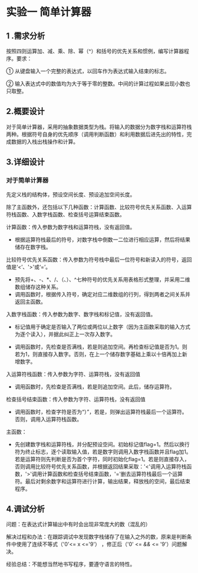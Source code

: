 # 实验一 简单计算器

## 1 .需求分析

按照四则运算加、减、乘、除、幂（^）和括号的优先关系和惯例，编写计算器程序。要求：

①  从键盘输入一个完整的表达式，以回车作为表达式输入结束的标志。

②  输入表达式中的数值均为大于等于零的整数。中间的计算过程如果出现小数也只取整。

## 2.概要设计

对于简单计算器，采用的抽象数据类型为栈。将输入的数据分为数字栈和运算符栈两种。根据符号自身的优先顺序（调用判断函数）和利用数据后进先出的特性，完成数据的入栈出栈操作和计算。

## 3.详细设计

### 对于简单计算器

先定义栈的结构体，预设空间长度、预设追加空间长度。

除了主函数外，还包括以下几种函数：计算函数、比较符号优先关系函数、入运算符栈函数、入数字栈函数、检查括号运算结束函数。

计算函数：传入参数为数字栈和运算符栈，没有返回值。

* 根据运算符栈最后的符号，对数字栈中倒数一二位进行相应运算，然后将结果储存在数字栈。

比较符号优先关系函数：传入参数为符号栈中最后一位符号和新读入的符号，返回值是‘<’、'>'或‘=’。

* 预先将+、-、*、/、（、）、^七种符号的优先关系用表格形式整理，并采用二维数组储存这种关系。
* 调用函数时，根据传入符号，确定对应二维数组的行列，得到两者之间关系并返回主函数。

入数字栈函数：传入参数为数字、数字栈和标记值，没有返回值。

* 标记值用于确定是否输入了两位或两位以上数字（因为主函数采取的输入方式为逐个读入），并据此纠正上一次存入数字。

* 调用函数时，先检查是否满栈，若是则追加空间。再检查标记值是否为1。则若为1，则直接存入数字。否则，在上一个储存数字基础上乘以十倍再加上新增数字。

入运算符栈函数：传入参数为字符、运算符栈，没有返回值

* 调用函数时，先检查是否满栈，若是则追加空间。此后，储存运算符。

检查括号结束函数：传入参数为字符、运算符栈，没有返回值

* 调用函数时，检查字符是否为“）”，若是，则弹出运算符栈最后一个运算符。否则，调用入运算符栈函数。

主函数：

* 先创建数字栈和运算符栈，并分配预设空间。初始标记值flag=1。然后以换行符为终止标志，逐个读取输入值，若是数字则调用入数字栈函数并且flag加1。若是运算符则先判断是否为首个字符，同时初始化flag=1。若是则直接存入，否则调用比较符号优先关系函数，并根据返回结果采取：'<'调用入运算符栈函数，'>'调用计算函数和检查括号结束函数，'='删去运算符栈最后一个运算符。最后对剩余数字和运算符进行计算，输出结果，释放栈的空间，最后结束程序。

## 4.调试分析

问题：在表达式计算输出中有时会出现非常庞大的数（混乱的）

解决过程和办法：在跟踪调试中发现数字栈储存了在输入之外的数，原来是判断条件中使用了连续不等式（'0'<= x <='9'） ，修正后（'0' <= _&&_ <= '9'）问题解决。

经验总结：不能想当然地书写程序，要遵守语言的特性。
